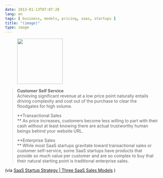 ```yaml
---
date: 2013-01-13T07:07:28
lang: en
tags: [ business, models, pricing, saas, startups ]
title: "(image)"
type: image
---
```


<figure>
<a
href="https://hugo.ferreira.cc/customer-self-service-achieving-significant/attachment/570/"
rel="attachment"><img
src="/wp-content/uploads/2013/01/tumblr_mgkpmiFaca1qz82meo1_500-150x150.png"
width="150" height="150" /></a></figure>

> **Customer Self Service**\
> Achieving significant revenue at a low price point naturally entails
> driving complexity and cost out of the purchase to clear the
> floodgates for high volume.
>
> **Transactional Sales\
> ** As price increases, customers become less willing to part with
> their cash without at least knowing there are actual trustworthy human
> beings behind your website URL.
>
> **Enterprise Sales\
> ** While most SaaS startups gravitate toward transactional sales or
> customer self-service, some SaaS startups have products that provide
> so much value per customer and are so complex to buy that their
> natural starting point is traditional enterprise sales.

(via [SaaS Startup Strategy  |  Three SaaS Sales
Models](http://chaotic-flow.com/saas-startup-strategy-three-saas-sales-models/)
)

